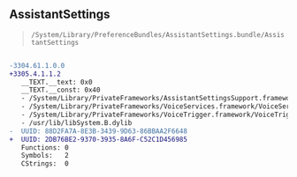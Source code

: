 ## AssistantSettings

> `/System/Library/PreferenceBundles/AssistantSettings.bundle/AssistantSettings`

```diff

-3304.61.1.0.0
+3305.4.1.1.2
   __TEXT.__text: 0x0
   __TEXT.__const: 0x40
   - /System/Library/PrivateFrameworks/AssistantSettingsSupport.framework/AssistantSettingsSupport
   - /System/Library/PrivateFrameworks/VoiceServices.framework/VoiceServices
   - /System/Library/PrivateFrameworks/VoiceTrigger.framework/VoiceTrigger
   - /usr/lib/libSystem.B.dylib
-  UUID: 88D2FA7A-8E3B-3439-9D63-86BBAA2F6648
+  UUID: 2DB76BE2-9370-3935-8A6F-C52C1D456985
   Functions: 0
   Symbols:   2
   CStrings:  0

```
